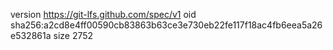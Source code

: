 version https://git-lfs.github.com/spec/v1
oid sha256:a2cd8e4ff00590cb83863b63ce3e730eb22fe117f18ac4fb6eea5a26e532861a
size 2752
